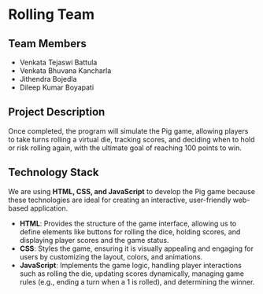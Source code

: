# Rolling Team

## Team Members 

- Venkata Tejaswi Battula
- Venkata Bhuvana Kancharla
- Jithendra Bojedla
- Dileep Kumar Boyapati

## Project Description

Once completed, the program will simulate the Pig game, allowing players to take turns rolling a virtual die, tracking scores, and deciding when to hold or risk rolling again, with the ultimate goal of reaching 100 points to win.

## Technology Stack

We are using **HTML, CSS, and JavaScript** to develop the Pig game because these technologies are ideal for creating an interactive, user-friendly web-based application. 

- **HTML**: Provides the structure of the game interface, allowing us to define elements like buttons for rolling the dice, holding scores, and displaying player scores and the game status.
- **CSS**: Styles the game, ensuring it is visually appealing and engaging for users by customizing the layout, colors, and animations.
- **JavaScript**: Implements the game logic, handling player interactions such as rolling the die, updating scores dynamically, managing game rules (e.g., ending a turn when a 1 is rolled), and determining the winner.
